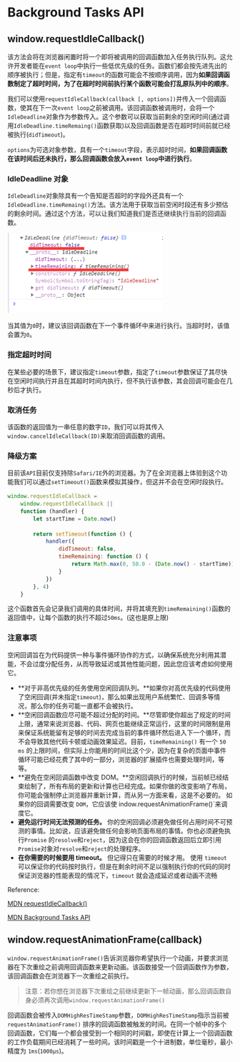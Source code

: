 # Background Tasks API

## window.requestIdleCallback()

该方法会将在浏览器闲置时将一个即将被调用的回调函数加入任务执行队列。这允许开发者能在`event loop`中执行一些低优先级的任务。函数们都会按先进先出的顺序被执行；但是，指定有`timeout`的函数可能会不按顺序调用，因为**如果回调函数制定了超时时间，为了在超时时间前执行某个函数可能会打乱原队列中的顺序**。

我们可以使用`requestIdleCallback(callback [, options])`并传入一个回调函数，使其在下一次`event loop`之前被调用。该回调函数被调用时，会将一个`IdleDeadline`对象作为参数传入。这个参数可以获取当前剩余的空闲时间(通过调用`IdleDeadline.timeRemaing()`函数获取)以及回调函数是否在超时时间前就已经被执行(`didTimeout`)。

`options`为可选对象参数，具有一个`timeout`字段，表示超时时间，**如果回调函数在该时间后还未执行，那么回调函数会放入`event loop`中进行执行**。

### IdleDeadline 对象

`IdleDeadline`对象除具有一个告知是否超时的字段外还具有一个`IdleDeadline.timeRemaing()`方法。该方法用于获取当前空闲时段还有多少预估的剩余时间。通过这个方法，可以让我们知道我们是否还继续执行当前的回调函数。

![IdleDeadline](./imgs/IdleDeadline.png)

当其值为`0`时，建议该回调函数在下一个事件循环中来进行执行。当超时时，该值会置为`0`。

### 指定超时时间

在某些必要的场景下，建议指定`timeout`参数，指定了`timeout`参数保证了其尽快在空闲时间执行并且在其超时时间内执行，但不执行该参数，其会回调可能会在几秒后才执行。

### 取消任务

该函数的返回值为一串任意的数字`ID`，我们可以将其传入`window.cancelIdleCallback(ID)`来取消回调函数的调用。

### 降级方案

目前该`API`目前仅支持除`Safari/IE`外的浏览器。为了在全浏览器上体验到这个功能我们可以通过`setTimeout()`函数来模拟其操作，但这并不会在空闲时段执行。

```js
window.requestIdleCallback =
    window.requestIdleCallback ||
    function (handler) {
        let startTime = Date.now()

        return setTimeout(function () {
            handler({
                didTimeout: false,
                timeRemaining: function () {
                    return Math.max(0, 50.0 - (Date.now() - startTime))
                }
            })
        }, 4)
    }
```

这个函数首先会记录我们调用的具体时间，并将其填充到`timeRemaining()`函数的返回值中，让每个函数的执行不超过`50ms`。(这也是原上限)

### 注意事项

空闲回调旨在为代码提供一种与事件循环协作的方式，以确保系统充分利用其潜能，不会过度分配任务，从而导致延迟或其他性能问题，因此您应该考虑如何使用它。

-   **对于非高优先级的任务使用空闲回调队列。**如果你对高优先级的代码使用了空闲回调(并未指定`timeout`)，那么如果出现用户系统繁忙、回调多等情况，那么你的任务可能一直都不会被执行。
-   **空闲回调函数应尽可能不超过分配的时间。**尽管即使你超出了规定的时间上限，通常来说浏览器、代码、网页也能继续正常运行，这里的时间限制是用来保证系统能留有足够的时间去完成当前的事件循环然后进入下一个循环，而不会导致其他代码卡顿或动画效果延迟。目前，`timeRemaining()` 有一个 `50 ms` 的上限时间，但实际上你能用的时间比这个少，因为在复杂的页面中事件循环可能已经花费了其中的一部分，浏览器的扩展插件也需要处理时间，等等。
-   **避免在空闲回调函数中改变 DOM。**空闲回调执行的时候，当前帧已经结束绘制了，所有布局的更新和计算也已经完成。如果你做的改变影响了布局， 你可能会强制停止浏览器并重新计算，而从另一方面来看，这是不必要的。 如果你的回调需要改变 `DOM`，它应该使 indow.requestAnimationFrame()`来调度它。
-   **避免运行时间无法预测的任务。** 你的空闲回调必须避免做任何占用时间不可预测的事情。比如说，应该避免做任何会影响页面布局的事情。你也必须避免执行`Promise` 的`resolve`和`reject`，因为这会在你的回调函数返回后立即引用`Promise`对象对`resolve`和`reject`的处理程序。
-   **在你需要的时候要用 timeout。** 但记得只在需要的时候才用。 使用 `timeout` 可以保证你的代码按时执行，但是在剩余时间不足以强制执行你的代码的同时保证浏览器的性能表现的情况下，`timeout` 就会造成延迟或者动画不流畅

Reference:

[MDN requestIdleCallback()](https://developer.mozilla.org/zh-CN/docs/Web/API/Window/requestIdleCallback)

[MDN Background Tasks API](https://developer.mozilla.org/zh-CN/docs/Web/API/Background_Tasks_API#example)

## window.requestAnimationFrame(callback)

`window.requestAnimationFrame()`告诉浏览器你希望执行一个动画，并要求浏览器在下次重绘之前调用回调函数来更新动画。该函数接受一个回调函数作为参数，该回调函数会在浏览器下一次重绘之前执行。

> 注意：若你想在浏览器下次重绘之前继续更新下一帧动画，那么回调函数自身必须再次调用`window.requestAnimationFrame()`

回调函数会被传入`DOMHighResTimeStamp`参数，`DOMHighResTimeStamp`指示当前被 `requestAnimationFrame()` 排序的回调函数被触发的时间。在同一个帧中的多个回调函数，它们每一个都会接受到一个相同的时间戳，即使在计算上一个回调函数的工作负载期间已经消耗了一些时间。该时间戳是一个十进制数，单位毫秒，最小精度为 `1ms`(`1000μs`)。
